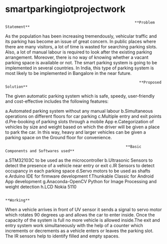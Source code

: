 # smartparkingiotprojectwork

                                                              **Problem Statement**
                                                              
As the population has been increasing tremendously, vehicular traffic and its parking has become an issue of great concern. In public places where there are many visitors, a lot of time is wasted for searching parking slots. Also, a lot of manual labour is required to look after the existing parking arrangement. Moreover, there is no way of knowing whether a vacant parking space is available or not. The smart parking system is going to be implemented in several countries. In India, this type of parking system is most likely to be implemented in Bangalore in the near future.

                                                                **Proposed Solution**
                                                                
The given automatic parking system which is safe, speedy, user-friendly and cost-effective includes the following features:

a.Automated parking system without any manual labour
b.Simultaneous operations on different floors for car parking
c.Multiple entry and exit points
d.Pre-booking of parking slots through a mobile App
e.Categorization of vehicles by size and weight based on which the driver will be given a place to park the car. In this way, heavy and larger vehicles can be given a parking space on the Ground floor for convenience.

                                                          **Basic Components and Softwares used**

a.STM32103C to be used as the microcontroller
b.Ultrasonic Sensors to detect the presence of a vehicle near entry or exit
c.IR Sensors to detect occupancy in each parking space
d.Servo motors to be used as shafts
e.Arduino IDE for firmware development
f.Thunkable Classic for Android App development
g.Anaconda-OpenCV Python for Image Processing and weight detection
h.LCD Nokia 5110

                                                                    **Working**
                                                                    
When a vehicle arrives in front of UV sensor it sends a signal to servo motor which rotates 90 degrees up and allows the car to enter inside. Once the capacity of the system is full no more vehicle is allowed inside.The exit and entry system work simultaneously with the help of a counter which increments or decrements as a vehicle enters or leaves the parking slot. The IR sensors help to identify filled and empty spaces.
